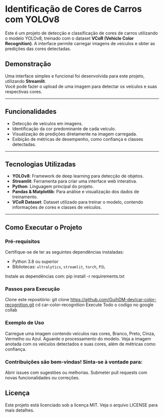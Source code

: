 # **Identificação de Cores de Carros com YOLOv8**

Este é um projeto de detecção e classificação de cores de carros utilizando o modelo YOLOv8, treinado com o dataset **VCoR (Vehicle Color Recognition)**. A interface permite carregar imagens de veículos e obter as predições das cores detectadas.

## **Demonstração**
Uma interface simples e funcional foi desenvolvida para este projeto, utilizando **Streamlit**.  
Você pode fazer o upload de uma imagem para detectar os veículos e suas respectivas cores.

---

## **Funcionalidades**
- Detecção de veículos em imagens.
- Identificação da cor predominante de cada veículo.
- Visualização de predições diretamente na imagem carregada.
- Exibição de métricas de desempenho, como confiança e classes detectadas.

---

## **Tecnologias Utilizadas**
- **YOLOv8**: Framework de deep learning para detecção de objetos.
- **Streamlit**: Ferramenta para criar uma interface web interativa.
- **Python**: Linguagem principal do projeto.
- **Pandas & Matplotlib**: Para análise e visualização dos dados de treinamento.
- **VCoR Dataset**: Dataset utilizado para treinar o modelo, contendo informações de cores e classes de veículos.

---

## **Como Executar o Projeto**

### **Pré-requisitos**
Certifique-se de ter as seguintes dependências instaladas:
- Python 3.8 ou superior
- Bibliotecas: `ultralytics`, `streamlit`, `torch`, `PIL`

Instale as dependências com:
pip install -r requirements.txt

### Passos para Execução
Clone este repositório:
git clone https://github.com/GuihDM-dev/car-color-recognition.git
cd car-color-recognition
Execute Todo o codigo no google collab


### Exemplo de Uso
Carregue uma imagem contendo veículos nas cores, Branco, Preto, Cinza, Vermelho ou Azul.
Aguarde o processamento do modelo.
Veja a imagem anotada com os veículos detectados e suas cores, além de métricas como confiança.

### Contribuições são bem-vindas! Sinta-se à vontade para:
Abrir issues com sugestões ou melhorias.
Submeter pull requests com novas funcionalidades ou correções.

## Licença
Este projeto está licenciado sob a licença MIT. Veja o arquivo LICENSE para mais detalhes.

